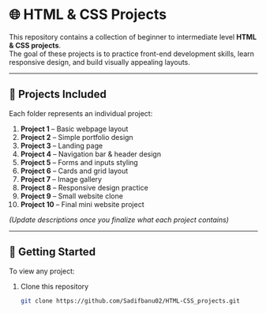 # 🌐 HTML & CSS Projects

This repository contains a collection of beginner to intermediate level **HTML & CSS projects**.  
The goal of these projects is to practice front-end development skills, learn responsive design, and build visually appealing layouts.

---

## 📂 Projects Included
Each folder represents an individual project:

1. **Project 1** – Basic webpage layout  
2. **Project 2** – Simple portfolio design  
3. **Project 3** – Landing page  
4. **Project 4** – Navigation bar & header design  
5. **Project 5** – Forms and inputs styling  
6. **Project 6** – Cards and grid layout  
7. **Project 7** – Image gallery  
8. **Project 8** – Responsive design practice  
9. **Project 9** – Small website clone  
10. **Project 10** – Final mini website project  

*(Update descriptions once you finalize what each project contains)*

---

## 🚀 Getting Started
To view any project:

1. Clone this repository  
   ```bash
   git clone https://github.com/Sadifbanu02/HTML-CSS_projects.git

